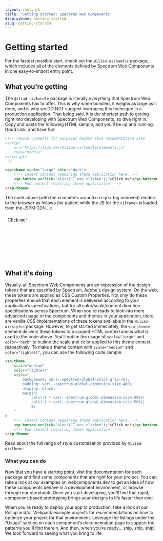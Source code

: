 ```yaml
---
layout: root.njk
title: 'Getting started: Spectrum Web Components'
displayName: Getting started
slug: getting-started
---
```


# Getting started

For the fastest possible start, check out the `@iliad-ui/bundle` package, which includes all of the elements defined by Spectrum Web Components in one easy-to-import entry point.

## What you're getting

The `@iliad-ui/bundle` package is literally _everything_ that Spectrum Web Components has to offer. This is why when bundled, <sp-link target="_blank" href="https://bundlephobia.com/result?p=@iliad-ui/bundle">it weighs as large as it does</sp-link>, and is why we DO NOT suggest leveraging this technique in a production application. That being said, it is the shortest path to getting right into developing with Spectrum Web Components, so dive right in. Copy and paste the following HTML sample, and you’ll be up and running. Good luck, and have fun!

```html
<!-- remove comments for purposes beyond this documentation site
<script
    src="https://jspm.dev/@iliad-ui/bundle/elements.js"
    type="module"
></script>
-->

<sp-theme scale="large" color="dark">
    <!-- Insert content requiring theme application here. -->
    <sp-button onclick="alert('I was clicked');">Click me!</sp-button>
    <!-- End content requiring theme application. -->
</sp-theme>
```

The code above (with the comments around`<script>` tag removed) renders to the browser as follows (be patient while the JS for the `<iframe>` is loaded from the JSPM CDN...):

<style>iframe { width: 100%; border: none; background: var(--spectrum-global-color-gray-75); border-radius: 6px; }</style>

<iframe src="data:text/html;base64,PHNjcmlwdCBzcmM9Imh0dHBzOi8vanNwbS5kZXYvQHNwZWN0cnVtLXdlYi1jb21wb25lbnRzL2J1bmRsZS9lbGVtZW50cy5qcyIgdHlwZT0ibW9kdWxlIj48L3NjcmlwdD4NCg0KPHNwLXRoZW1lIHNjYWxlPSJsYXJnZSIgY29sb3I9ImRhcmsiPg0KICAgPHNwLWJ1dHRvbiBvbmNsaWNrPSJhbGVydCgnSSB3YXMgY2xpY2tlZCcpOyI+Q2xpY2sgbWUhPC9zcC1idXR0b24+DQo8L3NwLXRoZW1lPg=="></iframe>

## What it's doing

Visually, all Spectrum Web Components are an expression of the design tokens that are specified by Spectrum, Adobe's design system. On the web, these tokens are applied as CSS Custom Properties. Not only do these properties ensure that each element is delivered according to your application’s specifications, but for all color/scale/content direction specifications across Spectrum.
When you're ready to look into more advanced usage of the components and themes in your application, there are vanilla CSS implementations of these tokens available in the `@iliad-ui/styles` package. However, to get started immediately, the `<sp-theme>` element delivers these tokens to a scoped HTML context and is what is used in the code above. You'll notice the usage of `scale="large"` and `color="dark"` to outline the scale and color applied to this theme context, respectively. To make a theme context with `scale="medium"` and `color="lightest"`, you can use the following code sample:

<div style="--demo-example-padding-bottom: 0">

```html
<sp-theme
    scale="medium"
    color="lightest"
    style="
        background: var(--spectrum-global-color-gray-75);
        padding: var(--spectrum-global-dimension-size-400);
        display: block;
        margin:
            calc(-1 * var(--spectrum-global-dimension-size-400))
            calc(-1 * var(--spectrum-global-dimension-size-500))
            0;
    "
>
    <!-- Insert content requiring theme application here. -->
    <sp-button onclick="alert('I was clicked');">Click me!</sp-button>
    <!-- End content requiring theme application. -->
</sp-theme>
```

</div>

<sp-link href="components/theme">Read about the full range of style customization provided by `@iliad-ui/theme`.</sp-link>

### What you can do

Now that you have a starting point, visit the documentation for each package and find some components that are right for your project. You can take a look at our examples on <sp-link href="https://webcomponents.dev/workspace/adobe?collection=spectrum-web-components">webcomponents.dev</sp-link> to get an idea of how these components behave in a development environment, or browse through our <sp-link href="https://opensource.adobe.com/spectrum-web-components/storybook/" target="_blank">storybook</sp-link>. Once you start developing, you’ll find that rapid, component-based prototyping brings your designs to life faster than ever.

When you're ready to deploy your app to production, take a look at our <sp-link href="https://github.com/adobe/spectrum-web-components/tree/main/projects/example-project-rollup" target="_blank">Rollup</sp-link> and/or <sp-link href="https://github.com/adobe/spectrum-web-components/tree/main/projects/example-project-webpack" target="_blank">Webpack</sp-link> example projects for recommendations on how to optimize your project for that environment. Leverage the listings under the “Usage” section on each component’s documentation page to support the patterns you'll find therein. And then, when you're ready... ship, ship, ship! We look forward to seeing what you bring to life.
